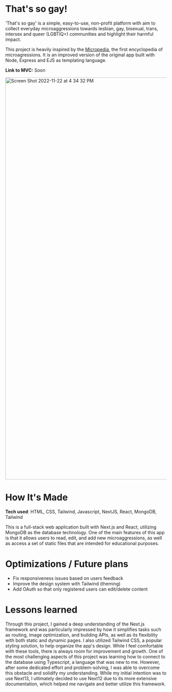# That's so gay!

'That's so gay' is a simple, easy-to-use, non-profit platform with aim to collect everyday microaggressions towards lesbian, gay, bisexual, trans, intersex and queer (LGBTIQ+) communities and highlight their harmful impact.

This project is heavily inspired by the [Micropedia](https://www.themicropedia.org/), the first encyclopedia of microagressions.
It is an improved version of the original app built with Node, Express and EJS as templating language.

**Link to MVC:** Soon

<img width="1256" alt="Screen Shot 2022-11-22 at 4 34 32 PM" src="https://user-images.githubusercontent.com/89602993/203356904-55d4c2dc-200d-4107-8db6-e5cd1a3715b1.png">

# How It's Made
**Tech used**: HTML, CSS, Tailwind, Javascript, NextJS, React, MongoDB, Tailwind 

This is a full-stack web application built with Next.js and React, utilizing MongoDB as the database technology. One of the main features of this app is that it allows users to read, edit, and add new microaggressions, as well as access a set of static files that are intended for educational purposes.

# Optimizations / Future plans

- Fix responsiveness issues based on users feedback
- Improve the design system with Tailwind (theming)
- Add OAuth so that only registered users can edit/delete content

# Lessons learned
Through this project, I gained a deep understanding of the Next.js framework and was particularly impressed by how it simplifies tasks such as routing, image optimization, and building APIs, as well as its flexibility with both static and dynamic pages. I also utilized Tailwind CSS, a popular styling solution, to help organize the app's design. While I feel comfortable with these tools, there is always room for improvement and growth. One of the most challenging aspects of this project was learning how to connect to the database using Typescript, a language that was new to me. However, after some dedicated effort and problem-solving, I was able to overcome this obstacle and solidify my understanding. While my initial intention was to use Next13, I ultimately decided to use Next12 due to its more extensive documentation, which helped me navigate and better utilize this framework.
